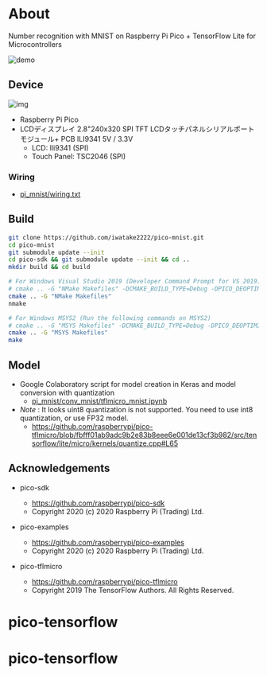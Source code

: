# About
Number recognition with MNIST on Raspberry Pi Pico + TensorFlow Lite for Microcontrollers

![demo](00_doc/demo.gif)

## Device
![img](00_doc/img.jpg)

- Raspberry Pi Pico
- LCDディスプレイ 2.8"240x320 SPI TFT LCDタッチパネルシリアルポートモジュール+ PCB ILI9341 5V / 3.3V
	- LCD: Ili9341 (SPI)
	- Touch Panel: TSC2046 (SPI)

### Wiring
- [pj_mnist/wiring.txt](pj_mnist/wiring.txt)

## Build
```sh
git clone https://github.com/iwatake2222/pico-mnist.git
cd pico-mnist
git submodule update --init
cd pico-sdk && git submodule update --init && cd ..
mkdir build && cd build

# For Windows Visual Studio 2019 (Developer Command Prompt for VS 2019)
# cmake .. -G "NMake Makefiles" -DCMAKE_BUILD_TYPE=Debug -DPICO_DEOPTIMIZED_DEBUG=on
cmake .. -G "NMake Makefiles"
nmake

# For Windows MSYS2 (Run the following commands on MSYS2)
# cmake .. -G "MSYS Makefiles" -DCMAKE_BUILD_TYPE=Debug -DPICO_DEOPTIMIZED_DEBUG=on
cmake .. -G "MSYS Makefiles" 
make
```

## Model
- Google Colaboratory script for model creation in Keras and model conversion with quantization
	- [pj_mnist/conv_mnist/tflmicro_mnist.ipynb](pj_mnist/conv_mnist/tflmicro_mnist.ipynb)
- *Note* : It looks uint8 quantization is not supported. You need to use int8 quantization, or use FP32 model.
	- https://github.com/raspberrypi/pico-tflmicro/blob/fbfff01ab9adc9b2e83b8eee6e001de13cf3b982/src/tensorflow/lite/micro/kernels/quantize.cpp#L65

## Acknowledgements
- pico-sdk
	- https://github.com/raspberrypi/pico-sdk
	- Copyright 2020 (c) 2020 Raspberry Pi (Trading) Ltd.
- pico-examples
	- https://github.com/raspberrypi/pico-examples
	- Copyright 2020 (c) 2020 Raspberry Pi (Trading) Ltd.

- pico-tflmicro
	- https://github.com/raspberrypi/pico-tflmicro
	- Copyright 2019 The TensorFlow Authors. All Rights Reserved.
# pico-tensorflow
# pico-tensorflow

